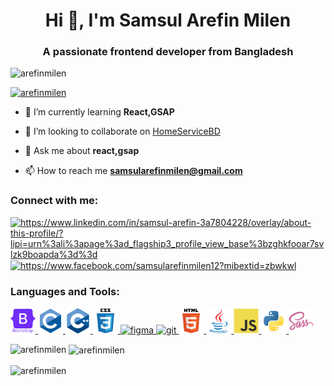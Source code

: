 <h1 align="center">Hi 👋, I'm Samsul Arefin Milen</h1>
<h3 align="center">A passionate frontend developer from Bangladesh</h3>

<p align="left"> <img src="https://komarev.com/ghpvc/?username=arefinmilen&label=Profile%20views&color=0e75b6&style=flat" alt="arefinmilen" /> </p>

<p align="left"> <a href="https://github.com/ryo-ma/github-profile-trophy"><img src="https://github-profile-trophy.vercel.app/?username=arefinmilen" alt="arefinmilen" /></a> </p>

- 🌱 I’m currently learning **React,GSAP**

- 👯 I’m looking to collaborate on [HomeServiceBD](https://homeservicebd.netlify.app/)

- 💬 Ask me about **react,gsap**

- 📫 How to reach me **samsularefinmilen@gmail.com**

<h3 align="left">Connect with me:</h3>
<p align="left">
<a href="https://linkedin.com/in/https://www.linkedin.com/in/samsul-arefin-3a7804228/overlay/about-this-profile/?lipi=urn%3ali%3apage%3ad_flagship3_profile_view_base%3bzghkfooar7svlzk9boapda%3d%3d" target="blank"><img align="center" src="https://raw.githubusercontent.com/rahuldkjain/github-profile-readme-generator/master/src/images/icons/Social/linked-in-alt.svg" alt="https://www.linkedin.com/in/samsul-arefin-3a7804228/overlay/about-this-profile/?lipi=urn%3ali%3apage%3ad_flagship3_profile_view_base%3bzghkfooar7svlzk9boapda%3d%3d" height="30" width="40" /></a>
<a href="https://fb.com/https://www.facebook.com/samsularefinmilen12?mibextid=zbwkwl" target="blank"><img align="center" src="https://raw.githubusercontent.com/rahuldkjain/github-profile-readme-generator/master/src/images/icons/Social/facebook.svg" alt="https://www.facebook.com/samsularefinmilen12?mibextid=zbwkwl" height="30" width="40" /></a>
</p>

<h3 align="left">Languages and Tools:</h3>
<p align="left"> <a href="https://getbootstrap.com" target="_blank" rel="noreferrer"> <img src="https://raw.githubusercontent.com/devicons/devicon/master/icons/bootstrap/bootstrap-plain-wordmark.svg" alt="bootstrap" width="40" height="40"/> </a> <a href="https://www.cprogramming.com/" target="_blank" rel="noreferrer"> <img src="https://raw.githubusercontent.com/devicons/devicon/master/icons/c/c-original.svg" alt="c" width="40" height="40"/> </a> <a href="https://www.w3schools.com/cpp/" target="_blank" rel="noreferrer"> <img src="https://raw.githubusercontent.com/devicons/devicon/master/icons/cplusplus/cplusplus-original.svg" alt="cplusplus" width="40" height="40"/> </a> <a href="https://www.w3schools.com/css/" target="_blank" rel="noreferrer"> <img src="https://raw.githubusercontent.com/devicons/devicon/master/icons/css3/css3-original-wordmark.svg" alt="css3" width="40" height="40"/> </a> <a href="https://www.figma.com/" target="_blank" rel="noreferrer"> <img src="https://www.vectorlogo.zone/logos/figma/figma-icon.svg" alt="figma" width="40" height="40"/> </a> <a href="https://git-scm.com/" target="_blank" rel="noreferrer"> <img src="https://www.vectorlogo.zone/logos/git-scm/git-scm-icon.svg" alt="git" width="40" height="40"/> </a> <a href="https://www.w3.org/html/" target="_blank" rel="noreferrer"> <img src="https://raw.githubusercontent.com/devicons/devicon/master/icons/html5/html5-original-wordmark.svg" alt="html5" width="40" height="40"/> </a> <a href="https://www.java.com" target="_blank" rel="noreferrer"> <img src="https://raw.githubusercontent.com/devicons/devicon/master/icons/java/java-original.svg" alt="java" width="40" height="40"/> </a> <a href="https://developer.mozilla.org/en-US/docs/Web/JavaScript" target="_blank" rel="noreferrer"> <img src="https://raw.githubusercontent.com/devicons/devicon/master/icons/javascript/javascript-original.svg" alt="javascript" width="40" height="40"/> </a> <a href="https://www.python.org" target="_blank" rel="noreferrer"> <img src="https://raw.githubusercontent.com/devicons/devicon/master/icons/python/python-original.svg" alt="python" width="40" height="40"/> </a> <a href="https://sass-lang.com" target="_blank" rel="noreferrer"> <img src="https://raw.githubusercontent.com/devicons/devicon/master/icons/sass/sass-original.svg" alt="sass" width="40" height="40"/> </a> </p>

<p><img align="left" src="https://github-readme-stats.vercel.app/api/top-langs?username=arefinmilen&show_icons=true&locale=en&layout=compact" alt="arefinmilen" /></p>

<p>&nbsp;<img align="center" src="https://github-readme-stats.vercel.app/api?username=arefinmilen&show_icons=true&locale=en" alt="arefinmilen" /></p>

<p><img align="center" src="https://github-readme-streak-stats.herokuapp.com/?user=arefinmilen&" alt="arefinmilen" /></p>

<!---
arefinMilen/arefinMilen is a ✨ special ✨ repository because its `README.md` (this file) appears on your GitHub profile.
You can click the Preview link to take a look at your changes.
--->
